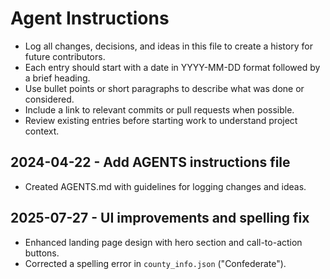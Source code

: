 # Agent Instructions

- Log all changes, decisions, and ideas in this file to create a history for future contributors.
- Each entry should start with a date in YYYY-MM-DD format followed by a brief heading.
- Use bullet points or short paragraphs to describe what was done or considered.
- Include a link to relevant commits or pull requests when possible.
- Review existing entries before starting work to understand project context.

## 2024-04-22 - Add AGENTS instructions file
- Created AGENTS.md with guidelines for logging changes and ideas.

## 2025-07-27 - UI improvements and spelling fix
- Enhanced landing page design with hero section and call-to-action buttons.
- Corrected a spelling error in `county_info.json` ("Confederate").

